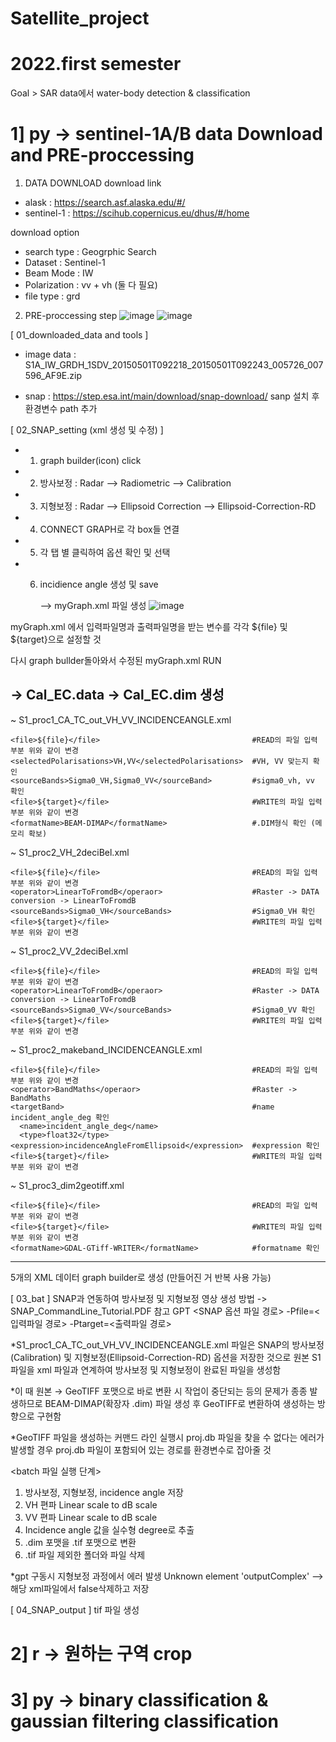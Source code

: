 # Satellite_project

# 2022.first semester

Goal > SAR data에서 water-body detection & classification 



# 1] py -> sentinel-1A/B data Download and PRE-proccessing

1) DATA DOWNLOAD
download link
- alask : https://search.asf.alaska.edu/#/
- sentinel-1 : https://scihub.copernicus.eu/dhus/#/home

download option
- search type : Geogrphic Search
- Dataset : Sentinel-1
- Beam Mode : IW
- Polarization : vv + vh (둘 다 필요)
- file type : grd

2) PRE-proccessing
step
![image](https://user-images.githubusercontent.com/95207627/173530976-21101211-df43-482f-88bc-f3a2faf4ba22.png)
![image](https://user-images.githubusercontent.com/95207627/173531109-f095cfc7-9890-4864-8dad-7e09842e5120.png)

[ 01_downloaded_data and tools ]
 - image data : S1A_IW_GRDH_1SDV_20150501T092218_20150501T092243_005726_007596_AF9E.zip
               
 - snap : https://step.esa.int/main/download/snap-download/
          sanp 설치 후 환경변수 path 추가 
          
[ 02_SNAP_setting (xml 생성 및 수정) ]
 - 1. graph builder(icon) click
 - 2. 방사보정 : Radar --> Radiometric --> Calibration
 - 3. 지형보정 : Radar --> Ellipsoid Correction --> Ellipsoid-Correction-RD
 - 4. CONNECT GRAPH로 각 box들 연결
 - 5. 각 탭 별 클릭하여 옵션 확인 및 선택 
 - 6. incidience angle 생성 및 save
      
      --> myGraph.xml 파일 생성
![image](https://user-images.githubusercontent.com/95207627/173534239-5f93755f-4233-45dc-91cc-c89a82dd503e.png)

myGraph.xml 에서 입력파일명과 출력파일명을 받는 변수를 각각 ${file} 및 ${target}으로 설정할 것

다시 graph bullder돌아와서 수정된 myGraph.xml RUN

 -> Cal_EC.data
 -> Cal_EC.dim 생성
---------------------------------------------
~ S1_proc1_CA_TC_out_VH_VV_INCIDENCEANGLE.xml
   
    <file>${file}</file>                                  #READ의 파일 입력 부분 위와 같이 변경
    <selectedPolarisations>VH,VV</selectedPolarisations>  #VH, VV 맞는지 확인
    <sourceBands>Sigma0_VH,Sigma0_VV</sourceBand>         #sigma0_vh, vv 확인
    <file>${target}</file>                                #WRITE의 파일 입력 부분 위와 같이 변경
    <formatName>BEAM-DIMAP</formatName>                   #.DIM형식 확인 (메모리 확보)

~ S1_proc2_VH_2deciBel.xml
  
    <file>${file}</file>                                  #READ의 파일 입력 부분 위와 같이 변경
    <operator>LinearToFromdB</operaor>                    #Raster -> DATA conversion -> LinearToFromdB
    <sourceBands>Sigma0_VH</sourceBands>                  #Sigma0_VH 확인
    <file>${target}</file>                                #WRITE의 파일 입력 부분 위와 같이 변경
    
~ S1_proc2_VV_2deciBel.xml
    
    <file>${file}</file>                                  #READ의 파일 입력 부분 위와 같이 변경
    <operator>LinearToFromdB</operaor>                    #Raster -> DATA conversion -> LinearToFromdB
    <sourceBands>Sigma0_VV</sourceBands>                  #Sigma0_VV 확인
    <file>${target}</file>                                #WRITE의 파일 입력 부분 위와 같이 변경
    
~ S1_proc2_makeband_INCIDENCEANGLE.xml

    <file>${file}</file>                                  #READ의 파일 입력 부분 위와 같이 변경
    <operator>BandMaths</operaor>                         #Raster -> BandMaths
    <targetBand>                                          #name incident_angle_deg 확인
      <name>incident_angle_deg</name>
      <type>float32</type>                                  
    <expression>incidenceAngleFromEllipsoid</expression>  #expression 확인
    <file>${target}</file>                                #WRITE의 파일 입력 부분 위와 같이 변경
    
~ S1_proc3_dim2geotiff.xml

    <file>${file}</file>                                  #READ의 파일 입력 부분 위와 같이 변경
    <file>${target}</file>                                #WRITE의 파일 입력 부분 위와 같이 변경
    <formatName>GDAL-GTiff-WRITER</formatName>            #formatname 확인
   
---------------------------------------------
5개의 XML 데이터 graph builder로 생성
(만들어진 거 반복 사용 가능)


[ 03_bat ]
 SNAP과 연동하여 방사보정 및 지형보정 영상 생성 방법 -> SNAP_CommandLine_Tutorial.PDF 참고
 GPT <SNAP 옵션 파일 경로> -Pfile=<입력파일 경로> -Ptarget=<출력파일 경로>
 
 *S1_proc1_CA_TC_out_VH_VV_INCIDENCEANGLE.xml 파일은 SNAP의 방사보정(Calibration) 및 지형보정(Ellipsoid-Correction-RD) 옵션을 저장한 것으로 
  원본 S1 파일을 xml 파일과 연계하여 방사보정 및 지형보정이 완료된 파일을 생성함
  
 *이 때 원본 → GeoTIFF 포맷으로 바로 변환 시 작업이 중단되는 등의 문제가 종종 발생하므로 BEAM-DIMAP(확장자 .dim) 파일 생성 후 GeoTIFF로 변환하여 생성하는 방향으로 구현함
 
 *GeoTIFF 파일을 생성하는 커맨드 라인 실행시 proj.db 파일을 찾을 수 없다는 에러가 발생할 경우 proj.db 파일이 포함되어 있는 경로를 환경변수로 잡아줄 것 

 <batch 파일 실행 단계>
 
  1. 방사보정, 지형보정, incidence angle 저장
  2. VH 편파 Linear scale to dB scale
  3. VV 편파 Linear scale to dB scale
  4. Incidence angle 값을 실수형 degree로 추출
  5. .dim 포맷을 .tif 포맷으로 변환
  6. .tif 파일 제외한 폴더와 파일 삭제
 
  *gpt 구동시 지형보정 과정에서 에러 발생 Unknown element 'outputComplex'
   --> 해당 xml파일에서 <outputComplex>false</outputComplex>삭제하고 저장
  
[ 04_SNAP_output ]
 tif 파일 생성


# 2] r -> 원하는 구역 crop


# 3] py -> binary classification & gaussian filtering classification
